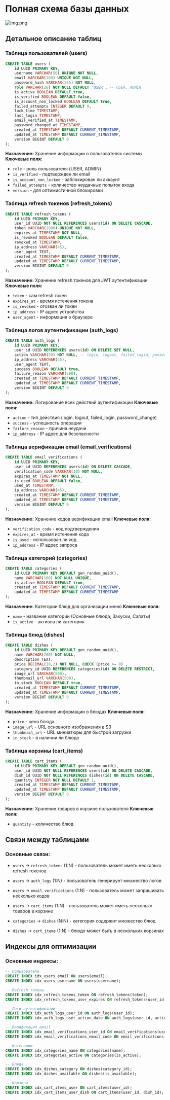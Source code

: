 # Полная схема базы данных

![img.png](img/db_image.png)


## Детальное описание таблиц

### **Таблица пользователей (users)**

```sql
CREATE TABLE users (
    id UUID PRIMARY KEY,
    username VARCHAR(50) UNIQUE NOT NULL,
    email VARCHAR(100) UNIQUE NOT NULL,
    password_hash VARCHAR(255) NOT NULL,
    role VARCHAR(20) NOT NULL DEFAULT 'USER', -- USER, ADMIN
    is_active BOOLEAN DEFAULT true,
    is_verified BOOLEAN DEFAULT false,
    is_account_non_locked BOOLEAN DEFAULT true,
    failed_attempts INTEGER DEFAULT 0,
    lock_time TIMESTAMP,
    last_login TIMESTAMP,
    email_verified_at TIMESTAMP,
    password_changed_at TIMESTAMP,
    created_at TIMESTAMP DEFAULT CURRENT_TIMESTAMP,
    updated_at TIMESTAMP DEFAULT CURRENT_TIMESTAMP,
    version BIGINT DEFAULT 0
);
```

**Назначение:** Хранение информации о пользователях системы
**Ключевые поля:**
- `role` - роль пользователя (USER, ADMIN)
- `is_verified` - подтвержден ли email
- `is_account_non_locked` - заблокирован ли аккаунт
- `failed_attempts` - количество неудачных попыток входа
- `version` - для оптимистичной блокировки

### **Таблица refresh токенов (refresh_tokens)**

```sql
CREATE TABLE refresh_tokens (
    id UUID PRIMARY KEY,
    user_id UUID NOT NULL REFERENCES users(id) ON DELETE CASCADE,
    token VARCHAR(1000) UNIQUE NOT NULL,
    expires_at TIMESTAMP NOT NULL,
    is_revoked BOOLEAN DEFAULT false,
    revoked_at TIMESTAMP,
    ip_address VARCHAR(45),
    user_agent TEXT,
    created_at TIMESTAMP DEFAULT CURRENT_TIMESTAMP,
    updated_at TIMESTAMP DEFAULT CURRENT_TIMESTAMP,
    version BIGINT DEFAULT 0
);
```

**Назначение:** Хранение refresh токенов для JWT аутентификации
**Ключевые поля:**
- `token` - сам refresh токен
- `expires_at` - время истечения токена
- `is_revoked` - отозван ли токен
- `ip_address` - IP адрес устройства
- `user_agent` - информация о браузере

### **Таблица логов аутентификации (auth_logs)**

```sql
CREATE TABLE auth_logs (
    id UUID PRIMARY KEY,
    user_id UUID REFERENCES users(id) ON DELETE SET NULL,
    action VARCHAR(50) NOT NULL, -- login, logout, failed_login, password_change.
    ip_address VARCHAR(45),
    user_agent TEXT,
    success BOOLEAN DEFAULT true,
    failure_reason VARCHAR(500),
    created_at TIMESTAMP DEFAULT CURRENT_TIMESTAMP,
    updated_at TIMESTAMP DEFAULT CURRENT_TIMESTAMP,
    version BIGINT DEFAULT 0
);
```

**Назначение:** Логирование всех действий аутентификации
**Ключевые поля:**
- `action` - тип действия (login, logout, failed_login, password_change)
- `success` - успешность операции
- `failure_reason` - причина неудачи
- `ip_address` - IP адрес для безопасности

### **Таблица верификации email (email_verifications)**

```sql
CREATE TABLE email_verifications (
    id UUID PRIMARY KEY,
    user_id UUID REFERENCES users(id) ON DELETE CASCADE,
    verification_code VARCHAR(10) NOT NULL,
    expires_at TIMESTAMP NOT NULL,
    is_used BOOLEAN DEFAULT false,
    used_at TIMESTAMP,
    ip_address VARCHAR(45),
    created_at TIMESTAMP DEFAULT CURRENT_TIMESTAMP,
    updated_at TIMESTAMP DEFAULT CURRENT_TIMESTAMP,
    version BIGINT DEFAULT 0
);
```

**Назначение:** Хранение кодов верификации email
**Ключевые поля:**
- `verification_code` - код подтверждения
- `expires_at` - время истечения кода
- `is_used` - использован ли код
- `ip_address` - IP адрес запроса

### **Таблица категорий (categories)**

```sql
CREATE TABLE categories (
    id UUID PRIMARY KEY DEFAULT gen_random_uuid(),
    name VARCHAR(100) NOT NULL UNIQUE,
    is_active BOOLEAN DEFAULT true,
    created_at TIMESTAMP DEFAULT CURRENT_TIMESTAMP,
    updated_at TIMESTAMP DEFAULT CURRENT_TIMESTAMP
);
```

**Назначение:** Категории блюд для организации меню
**Ключевые поля:**
- `name` - название категории (Основные блюда, Закуски, Салаты)
- `is_active` - активна ли категория

### **Таблица блюд (dishes)**

```sql
CREATE TABLE dishes (
    id UUID PRIMARY KEY DEFAULT gen_random_uuid(),
    name VARCHAR(200) NOT NULL,
    description TEXT,
    price DECIMAL(10,2) NOT NULL, CHECK (price >= 0) ,
    category_id UUID REFERENCES categories(id) ON DELETE RESTRICT,
    image_url VARCHAR(500),
    thumbnail_url VARCHAR(500),
    in_stock BOOLEAN DEFAULT true,
    created_at TIMESTAMP DEFAULT CURRENT_TIMESTAMP,
    updated_at TIMESTAMP DEFAULT CURRENT_TIMESTAMP,
    version BIGINT DEFAULT 0
);
```

**Назначение:** Хранение информации о блюдах
**Ключевые поля:**
- `price` - цена блюда
- `image_url` - URL основного изображения в S3
- `thumbnail_url` - URL миниатюры для быстрой загрузки
- `in_stock` - в наличии ли блюдо 

### **Таблица корзины (cart_items)**

```sql
CREATE TABLE cart_items (
    id UUID PRIMARY KEY DEFAULT gen_random_uuid(),
    user_id UUID NOT NULL REFERENCES users(id) ON DELETE CASCADE,
    dish_id UUID NOT NULL REFERENCES dishes(id) ON DELETE CASCADE,
    quantity INTEGER NOT NULL DEFAULT 1,
    created_at TIMESTAMP DEFAULT CURRENT_TIMESTAMP,
    updated_at TIMESTAMP DEFAULT CURRENT_TIMESTAMP,
    version BIGINT DEFAULT 0
);
```

**Назначение:** Хранение товаров в корзине пользователя
**Ключевые поля:**
- `quantity` - количество блюд


## Связи между таблицами

### **Основные связи:**
- `users` → `refresh_tokens` (1:N) - пользователь может иметь несколько refresh токенов
- `users` → `auth_logs` (1:N) - пользователь генерирует множество логов
- `users` → `email_verifications` (1:N) - пользователь может запрашивать несколько кодов
- `users` → `cart_items` (1:N) - пользователь может иметь несколько товаров в корзине

- `categories` → `dishes` (N:N) - категория содержит множество блюд
- `dishes` → `cart_items` (1:N) - блюдо может быть в нескольких корзинах

## Индексы для оптимизации

### **Основные индексы:**
```sql
-- Пользователи
CREATE INDEX idx_users_email ON users(email);
CREATE INDEX idx_users_username ON users(username);

-- Refresh токены
CREATE INDEX idx_refresh_tokens_token ON refresh_tokens(token);
CREATE INDEX idx_refresh_tokens_user_expires ON refresh_tokens(user_id, expires_at) WHERE is_revoked = false;

-- Логи аутентификации
CREATE INDEX idx_auth_logs_user_id ON auth_logs(user_id);
CREATE INDEX idx_auth_logs_user_action_date ON auth_logs(user_id, action, created_at);

-- Верификация email
CREATE INDEX idx_email_verifications_user_id ON email_verifications(user_id);
CREATE INDEX idx_email_verifications_email_code ON email_verifications(user_id, verification_code) WHERE is_used = false;

-- Категории
CREATE INDEX idx_categories_name ON categories(name);
CREATE INDEX idx_categories_active ON categories(is_active);

-- Блюда
CREATE INDEX idx_dishes_category ON dishes(category_id);
CREATE INDEX idx_dishes_available ON dishes(is_available);

-- Корзина
CREATE INDEX idx_cart_items_user ON cart_items(user_id);
CREATE INDEX idx_cart_items_user_dish ON cart_items(user_id, dish_id);
```
